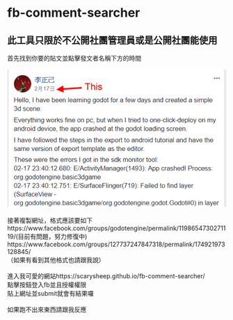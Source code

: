 # fb-comment-searcher
## 此工具只限於不公開社團管理員或是公開社團能使用
首先找到你要的貼文並點擊發文者名稱下方的時間
<br>
<br>
![image](https://github.com/ScarySheep/fb-comment-searcher/raw/master/instruction_1.png)
<br>
<br>
接著複製網址，格式應該要如下<br>
https://<i></i>www<i></i>.facebook.com<i></i>/groups/godotengine/permalink/1198654730271119/(目前有問題，努力修復中)<br>
https://<i></i>www<i></i>.facebook.com<i></i>/groups/127737247847318/permalink/174921973128845/<br>
（如果有看到其他格式也請跟我說）
<br>
<br>
進入我可愛的網站https://scarysheep.github.io/fb-comment-searcher/<br>
點擊按鈕登入fb並且授權權限<br>
貼上網址並submit就會有結果囉<br>
<br>
如果跑不出來東西請跟我反應<br>
